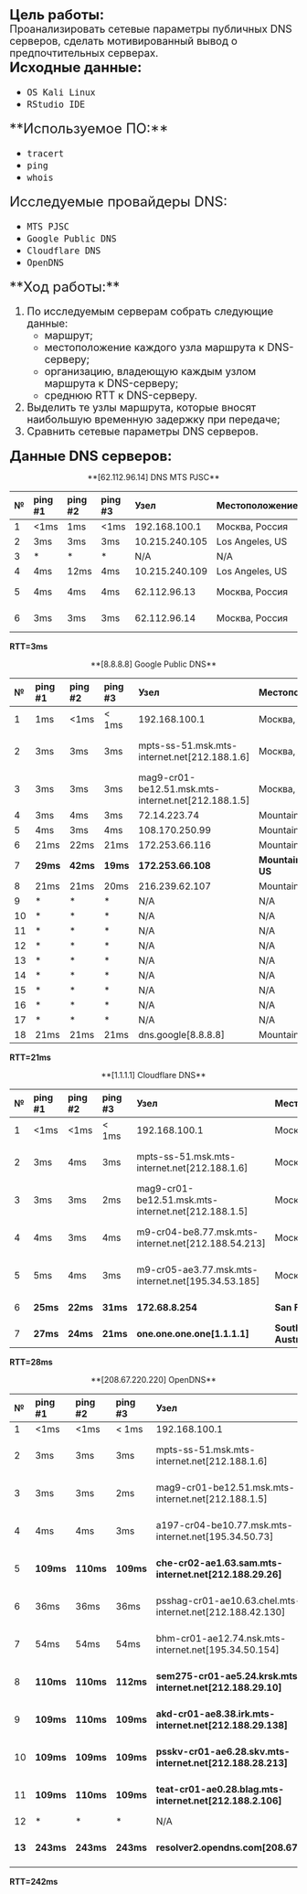 <font size="5">**Цель работы:**</font><br>
<font size="4">Проанализировать сетевые параметры публичных DNS серверов, сделать мотивированный вывод о предпочтительных серверах.</font><br>
<font size="5">**Исходные данные:**</font><br>
<font size="4">

* `OS Kali Linux`
* `RStudio IDE`

</font>
<font size="5">**️Используемое ПО:**</font><br>
<font size="4">

* `tracert`
* `ping`
* `whois`
    
</font>
<font size="5">Исследуемые провайдеры DNS:</font><br>
<font size="4">

* `MTS PJSC`
* `Google Public DNS`
* `Cloudflare DNS`
* `OpenDNS`

</font>
<font size="5">**Ход работы:**</font><br>
<font size="4">

1. По исследуемым серверам собрать следующие данные: 
    * маршрут;
    * местоположение каждого узла маршрута к DNS-серверу;
    * организацию, владеющую каждым узлом маршрута к DNS-серверу;
    * среднюю RTT к DNS-серверу.
2. Выделить те узлы маршрута, которые вносят наибольшую временную задержку при передаче;
3. Сравнить сетевые параметры DNS серверов.

</font>

<font size="5">**Данные DNS серверов:**</font><br>
<center>**[62.112.96.14] DNS MTS PJSC**</center>

№  | ping #1  | ping #2  | ping #3  |                      Узел                             | Местоположение | Организация
:--|:---------|:---------|:---------|:------------------------------------------------------|:---------------|:------------
1  |<1ms      |1ms       |<1ms      |192.168.100.1                                          |Москва, Россия  |Роутер 
2  |3ms       |3ms       |3ms       |10.215.240.105                                         |Los Angeles, US |IANA
3  |*         |*         |*         |N/A                                                    |N/A             |N/A
4  |4ms       |12ms      |4ms       |10.215.240.109                                         |Los Angeles, US |IANA
5  |4ms       |4ms       |4ms       |62.112.96.13                                           |Москва, Россия  |MGTS adsl-rfc Client
6  |3ms       |3ms       |3ms       |62.112.96.14                                           |Москва, Россия  |MGTS adsl-rfc Client

**RTT=3ms**

<center>**[8.8.8.8] Google Public DNS**</center>

№  | ping #1  | ping #2  | ping #3  |                      Узел                             | Местоположение      | Организация
:--|:---------|:---------|:---------|:------------------------------------------------------|:--------------------|:------------
1  |1ms       |<1ms      |< 1ms     |192.168.100.1                                          |Москва, Россия       |Роутер 
2  |3ms       |3ms       |3ms       |mpts-ss-51.msk.mts-internet.net[212.188.1.6]           |Москва, Россия       |MTS PJSC [former ZAO MTU-Intel]
3  |3ms       |3ms       |3ms       |mag9-cr01-be12.51.msk.mts-internet.net[212.188.1.5]    |Москва, Россия       |MTS PJSC [former ZAO MTU-Intel]
4  |3ms       |4ms       |3ms       |72.14.223.74                                           |Mountain View, US    |Google LLS
5  |4ms       |3ms       |4ms       |108.170.250.99                                         |Mountain View, US    |Google LLS
6  |21ms      |22ms      |21ms      |172.253.66.116                                         |Mountain View, US    |Google LLS
7  |**29ms**  |**42ms**  |**19ms**  |**172.253.66.108**                                     |**Mountain View, US**|**Google LLS**
8  |21ms      |21ms      |20ms      |216.239.62.107                                         |Mountain View, US    |Google LLS
9  |*         |*         |*         |N/A                                                    |N/A                  |N/A
10 |*         |*         |*         |N/A                                                    |N/A                  |N/A
11 |*         |*         |*         |N/A                                                    |N/A                  |N/A
12 |*         |*         |*         |N/A                                                    |N/A                  |N/A
13 |*         |*         |*         |N/A                                                    |N/A                  |N/A
14 |*         |*         |*         |N/A                                                    |N/A                  |N/A
15 |*         |*         |*         |N/A                                                    |N/A                  |N/A
16 |*         |*         |*         |N/A                                                    |N/A                  |N/A
17 |*         |*         |*         |N/A                                                    |N/A                  |N/A
18 |21ms      |21ms      |21ms      |dns.google[8.8.8.8]                                    |Mountain View, US    |Google LLS

**RTT=21ms**

<center>**[1.1.1.1] Cloudflare DNS**</center>

№  | ping #1  | ping #2  | ping #3  |                      Узел                             | Местоположение                  | Организация
:--|:---------|:---------|:---------|:------------------------------------------------------|:--------------------------------|:------------
1  |<1ms      |<1ms      |< 1ms     |192.168.100.1                                          |Москва, Россия                   |Роутер 
2  |3ms       |4ms       |3ms       |mpts-ss-51.msk.mts-internet.net[212.188.1.6]           |Москва, Россия                   |MTS PJSC [former ZAO MTU-Intel]
3  |3ms       |3ms       |2ms       |mag9-cr01-be12.51.msk.mts-internet.net[212.188.1.5]    |Москва, Россия                   |MTS PJSC [former ZAO MTU-Intel]
4  |4ms       |3ms       |4ms       |m9-cr04-be8.77.msk.mts-internet.net[212.188.54.213]    |Москва, Россия                   |MTS PJSC [former ZAO MTU-Intel]
5  |5ms       |4ms       |3ms       |m9-cr05-ae3.77.msk.mts-internet.net[195.34.53.185]     |Москва, Россия                   |MTS PJSC [former ZAO MTU-Intel]
6  |**25ms**  |**22ms**  |**31ms**  |**172.68.8.254**                                       |**San Francisco, US**            |**Cloudflaire Inc.**
7  |**27ms**  |**24ms**  |**21ms**  |**one.one.one.one[1.1.1.1]**                           |**South Brisbane, Australia**    |**Cloudflaire DNS**                

**RTT=28ms**

<center>**[208.67.220.220] OpenDNS**</center>

№      | ping #1  | ping #2  | ping #3  |                      Узел                                 | Местоположение         | Организация
:--    |:---------|:---------|:---------|:----------------------------------------------------------|:-----------------------|:------------------------
1      |<1ms      |<1ms      |< 1ms     |192.168.100.1                                              |Москва, Россия          |Роутер 
2      |3ms       |3ms       |3ms       |mpts-ss-51.msk.mts-internet.net[212.188.1.6]               |Москва, Россия          |MTS PJSC [former ZAO MTU-Intel]
3      |3ms       |3ms       |2ms       |mag9-cr01-be12.51.msk.mts-internet.net[212.188.1.5]        |Москва, Россия          |MTS PJSC [former ZAO MTU-Intel]
4      |4ms       |4ms       |3ms       |a197-cr04-be10.77.msk.mts-internet.net[195.34.50.73]       |Москва, Россия          |MTS PJSC [former ZAO MTU-Intel]
5      |**109ms** |**110ms** |**109ms** |**che-cr02-ae1.63.sam.mts-internet.net[212.188.29.26]**    |**Москва, Россия**      |**MTS PJSC [former ZAO MTU-Intel]**
6      |36ms      |36ms      |36ms      |psshag-cr01-ae10.63.chel.mts-internet.net[212.188.42.130]  |Москва, Россия          |MTS PJSC [former ZAO MTU-Intel]
7      |54ms      |54ms      |54ms      |bhm-cr01-ae12.74.nsk.mts-internet.net[195.34.50.154]       |Москва, Россия          |MTS PJSC [former ZAO MTU-Intel]                
8      |**110ms** |**110ms** |**112ms** |**sem275-cr01-ae5.24.krsk.mts-internet.net[212.188.29.10]**|**Москва, Россия**      |**MTS PJSC [former ZAO MTU-Intel]**
9      |**109ms** |**110ms** |**109ms** |**akd-cr01-ae8.38.irk.mts-internet.net[212.188.29.138]**   |**Москва, Россия**      |**MTS PJSC [former ZAO MTU-Intel]**
10     |**109ms** |**109ms** |**109ms** |**psskv-cr01-ae6.28.skv.mts-internet.net[212.188.28.213]** |**Москва, Россия**      |**MTS PJSC [former ZAO MTU-Intel]**
11     |**109ms** |**110ms** |**109ms** |**teat-cr01-ae0.28.blag.mts-internet.net[212.188.2.106]**  |**Москва, Россия**      |**MTS PJSC [former ZAO MTU-Intel]**
12     |*         |*         |*         |N/A                                                        |N/A                     |N/A
**13** |**243ms** |**243ms** |**243ms** |**resolver2.opendns.com[208.67.220.220]**                  |**San Francisco, US**   |**Cisco OpenDNS, LLC**                 
  
**RTT=242ms**


















